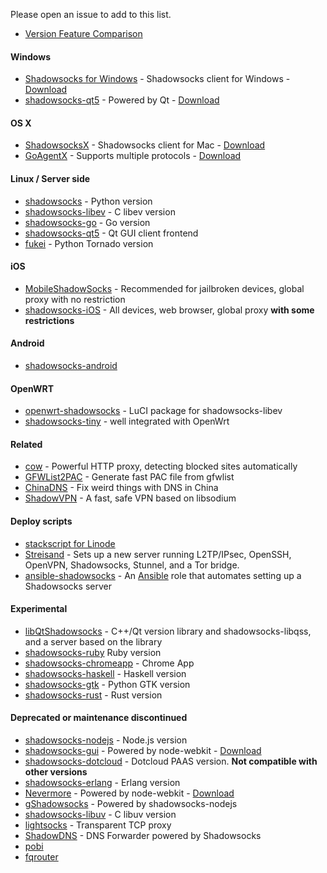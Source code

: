 Please open an issue to add to this list. 

- [Version Feature Comparison](https://github.com/shadowsocks/shadowsocks/wiki/Feature-Comparison-across-Different-Versions)

#### Windows

* [Shadowsocks for Windows](https://github.com/shadowsocks/shadowsocks-csharp) - Shadowsocks client for Windows - [Download](https://sourceforge.net/projects/shadowsocksgui/files/dist/)
* [shadowsocks-qt5](https://github.com/librehat/shadowsocks-qt5) - Powered by Qt - [Download](https://github.com/librehat/shadowsocks-qt5/releases)

#### OS X

* [ShadowsocksX](https://github.com/shadowsocks/shadowsocks-iOS/) - Shadowsocks client for Mac - [Download](https://sourceforge.net/projects/shadowsocksgui/files/dist/)
* [GoAgentX](https://github.com/ohdarling/GoAgentX) - Supports multiple protocols - [Download](https://github.com/ohdarling/GoAgentX/releases)

#### Linux / Server side

* [shadowsocks](https://github.com/shadowsocks/shadowsocks) - Python version
* [shadowsocks-libev](https://github.com/shadowsocks/shadowsocks-libev) - C libev version
* [shadowsocks-go](https://github.com/shadowsocks/shadowsocks-go) - Go version
* [shadowsocks-qt5](https://github.com/librehat/shadowsocks-qt5) - Qt GUI client frontend
* [fukei](https://github.com/thomashuang/Fukei) - Python Tornado version

#### iOS

* [MobileShadowSocks](https://github.com/linusyang/MobileShadowSocks) - Recommended for jailbroken devices, global proxy with no restriction
* [shadowsocks-iOS](https://github.com/shadowsocks/shadowsocks-iOS) - All devices, web browser, global proxy **with some restrictions**

#### Android

* [shadowsocks-android](https://github.com/shadowsocks/shadowsocks-android)

<a id="server-side"></a>

#### OpenWRT

* [openwrt-shadowsocks](https://github.com/shadowsocks/openwrt-shadowsocks) - LuCI package for shadowsocks-libev
* [shadowsocks-tiny](https://github.com/zhao-gang/shadowsocks-tiny) - well integrated with OpenWrt

#### Related

* [cow](https://github.com/cyfdecyf/cow) - Powerful HTTP proxy, detecting blocked sites automatically
* [GFWList2PAC](https://github.com/clowwindy/gfwlist2pac) - Generate fast PAC file from gfwlist
* [ChinaDNS](https://github.com/clowwindy/ChinaDNS) - Fix weird things with DNS in China
* [ShadowVPN](https://github.com/clowwindy/ShadowVPN) - A fast, safe VPN based on libsodium

#### Deploy scripts

* [stackscript for Linode](https://github.com/shadowsocks/shadowsocks/wiki/Setting-Up-Shadowsocks-on-Linode)
* [Streisand](https://github.com/jlund/streisand) - Sets up a new server running L2TP/IPsec, OpenSSH, OpenVPN, Shadowsocks, Stunnel, and a Tor bridge.
* [ansible-shadowsocks](https://github.com/jlund/ansible-shadowsocks) - An [Ansible](http://www.ansibleworks.com/) role that automates setting up a Shadowsocks server

#### Experimental

* [libQtShadowsocks](https://github.com/librehat/libQtShadowsocks) - C++/Qt version library and shadowsocks-libqss, and a server based on the library
* [shadowsocks-ruby](https://github.com/Sen/shadowsocks-ruby) Ruby version
* [shadowsocks-chromeapp](https://github.com/clowwindy/shadowsocks-chromeapp) - Chrome App
* [shadowsocks-haskell](https://github.com/rnons/shadowsocks-haskell) - Haskell version
* [shadowsocks-gtk](https://github.com/apporc/shadowsocks-gtk) - Python GTK version
* [shadowsocks-rust](https://github.com/zonyitoo/shadowsocks-rust) - Rust version

#### Deprecated or maintenance discontinued

* [shadowsocks-nodejs](https://github.com/shadowsocks/shadowsocks-nodejs) - Node.js version
* [shadowsocks-gui](https://github.com/shadowsocks/shadowsocks-gui) - Powered by node-webkit - [Download](https://sourceforge.net/projects/shadowsocksgui/files/dist/)
* [shadowsocks-dotcloud](https://github.com/clowwindy/shadowsocks-dotcloud) - Dotcloud PAAS version. **Not compatible with other versions**
* [shadowsocks-erlang](https://github.com/Yongke/shadowsocks-erlang) - Erlang version
* [Nevermore](https://github.com/nihgwu/Nevermore) - Powered by node-webkit - [Download](https://github.com/nihgwu/Nevermore/releases)
* [gShadowsocks](https://github.com/kawaiiushio/gShadowsocks) - Powered by shadowsocks-nodejs
* [shadowsocks-libuv](https://github.com/dndx/shadowsocks-libuv) - C libuv version
* [lightsocks](https://github.com/clowwindy/lightsocks) - Transparent TCP proxy
* [ShadowDNS](https://github.com/clowwindy/ShadowDNS) - DNS Forwarder powered by Shadowsocks
* [pobi](https://github.com/jackyz/pobi)
* [fqrouter](https://github.com/fqrouter/fqrouter)
